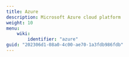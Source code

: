 ```yaml
---
title: Azure
description: Microsoft Azure cloud platform
weight: 10
menu:
    wiki:
        identifier: "azure"
guid: "202306d1-08a0-4c00-ae70-1a3fdb986fdb"
---
```

